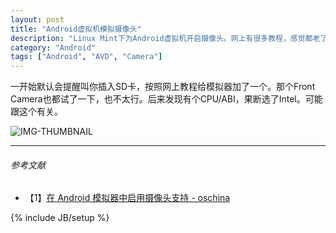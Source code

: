 ```yaml
---
layout: post
title: "Android虚拟机模拟摄像头"
description: "Linux Mint下为Android虚拟机开启摄像头。网上有很多教程，感觉都老了点，对不上。我这个是试了好久试出来的，再次记录一下，和大家分享。"
category: "Android"
tags: ["Android", "AVD", "Camera"]
---
```


一开始默认会提醒叫你插入SD卡，按照网上教程给模拟器加了一个。那个Front Camera也都试了一下，也不太行。后来发现有个CPU/ABI，果断选了Intel。可能跟这个有关。

![IMG-THUMBNAIL](https://res.cloudinary.com/cyeam/image/upload/v1537933530/cyeam/avd_camera.png)


---

###### *参考文献*
+ 【1】[在 Android 模拟器中启用摄像头支持 - oschina](http://www.oschina.net/translate/enable-camera-in-android-emulator?cmp)

{% include JB/setup %}